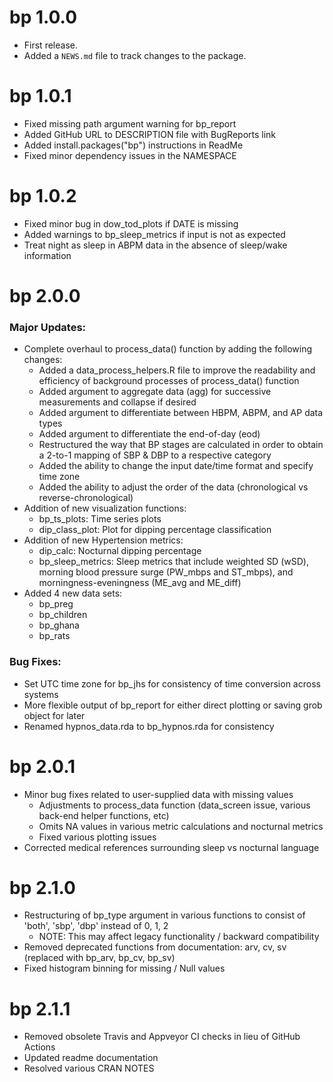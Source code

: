 # bp 1.0.0

* First release.
* Added a `NEWS.md` file to track changes to the package.

# bp 1.0.1

* Fixed missing path argument warning for bp_report
* Added GitHub URL to DESCRIPTION file with BugReports link
* Added install.packages("bp") instructions in ReadMe
* Fixed minor dependency issues in the NAMESPACE


# bp 1.0.2

* Fixed minor bug in dow_tod_plots if DATE is missing
* Added warnings to bp_sleep_metrics if input is not as expected
* Treat night as sleep in ABPM data in the absence of sleep/wake information

# bp 2.0.0

### Major Updates:
* Complete overhaul to process_data() function by adding the following changes:
    - Added a data_process_helpers.R file to improve the readability and efficiency of background processes of process_data() function
    - Added argument to aggregate data (agg) for successive measurements and collapse if desired
    - Added argument to differentiate between HBPM, ABPM, and AP data types
    - Added argument to differentiate the end-of-day (eod)
    - Restructured the way that BP stages are calculated in order to obtain a 2-to-1 mapping of SBP & DBP to a respective category
    - Added the ability to change the input date/time format and specify time zone
    - Added the ability to adjust the order of the data (chronological vs reverse-chronological)
* Addition of new visualization functions:
    - bp_ts_plots: Time series plots
    - dip_class_plot: Plot for dipping percentage classification
* Addition of new Hypertension metrics:
    - dip_calc: Nocturnal dipping percentage
    - bp_sleep_metrics: Sleep metrics that include weighted SD (wSD), morning blood pressure surge (PW_mbps and ST_mbps), and morningness-eveningness (ME_avg and ME_diff)
* Added 4 new data sets:
    - bp_preg
    - bp_children
    - bp_ghana
    - bp_rats
    
### Bug Fixes:
* Set UTC time zone for bp_jhs for consistency of time conversion across systems
* More flexible output of bp_report for either direct plotting or saving grob object for later
* Renamed hypnos_data.rda to bp_hypnos.rda for consistency

    
# bp 2.0.1
* Minor bug fixes related to user-supplied data with missing values
    - Adjustments to process_data function (data_screen issue, various back-end helper functions, etc)
    - Omits NA values in various metric calculations and nocturnal metrics
    - Fixed various plotting issues
* Corrected medical references surrounding sleep vs nocturnal language


# bp 2.1.0
* Restructuring of bp_type argument in various functions to consist of 'both', 'sbp', 'dbp' instead of 0, 1, 2
    - NOTE: This may affect legacy functionality / backward compatibility
* Removed deprecated functions from documentation: arv, cv, sv (replaced with bp_arv, bp_cv, bp_sv)
* Fixed histogram binning for missing / Null values

# bp 2.1.1
* Removed obsolete Travis and Appveyor CI checks in lieu of GitHub Actions
* Updated readme documentation
* Resolved various CRAN NOTES
